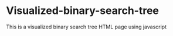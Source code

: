 Visualized-binary-search-tree
=============================

This is a visualized binary search tree HTML page using javascript

